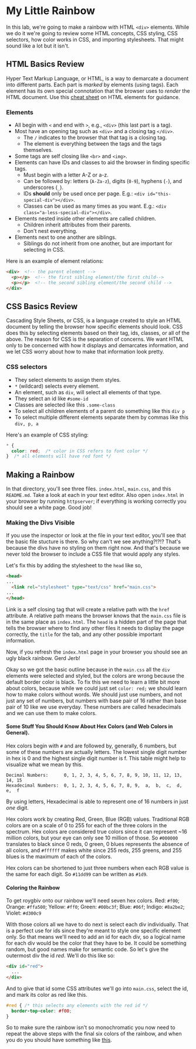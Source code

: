 # My Little Rainbow

In this lab, we're going to make a rainbow with HTML `<div>` elements. While
we do it we're going to review some HTML concepts, CSS styling, CSS selectors,
how color works in CSS, and importing stylesheets.  That might sound like a lot
but it isn't.

## HTML Basics Review

 Hyper Text Markup Language, or HTML, is a way to demarcate a document into
different parts. Each part is _marked_ by elements (using tags). Each element
has its own special connotation that the browser uses to _render_ the HTML
document. Use this [cheat
sheet](http://www.cril.univ-artois.fr/~lecoutre/teaching/web/sheets/HTML.pdf)
on HTML elements for guidance.

### Elements

- All begin with `<` and end with `>`, e.g., `<div>` (this last part is a tag).
- Most have an opening tag such as `<div>` and a closing tag `</div>`.
  + The `/` indicates to the browser that that tag is a closing tag.
  + The element is everything between the tags and the tags themselves.
- Some tags are self closing like `<br>` and `<img>`.
- Elements can have IDs and classes to aid the browser in finding specific tags.
  + Must begin with a letter A-Z or a-z.
  + Can be followed by: letters (`A-Za-z`), digits (`0-9`), hyphens (`-`), and underscores (`_`).
  + IDs **should** only be used once per page. E.g.: `<div id="this-special-div"></div>`.
  + Classes can be used as many times as you want. E.g.: `<div class="a-less-special-div"></div>`.
- Elements nested inside other elements are called children.
  + Children inherit attributes from their parents.
  + Don't nest everything.
- Elements next to one another are siblings.
  + Siblings do not inherit from one another, but are important for selecting in CSS.

Here is an example of element relations:

```html
<div>  <!-- the parent element -->
  <p></p>  <!-- the first sibling element/the first child-->
  <p></p>  <!-- the second sibling element/the second child -->
</div>
```

## CSS Basics Review

Cascading Style Sheets, or CSS, is a language created to style an HTML document
by telling the browser how specific elements should look. CSS does this by
selecting elements based on their tag, ids, classes, or all of the above. The
reason for CSS is the separation of concerns. We want HTML only to be concerned
with how it displays and demarcates information, and we let CSS worry about how
to make that information look pretty.

### CSS selectors

  - They select elements to assign them styles.
  - `*` (wildcard) selects every element.
  - An element, such as `div`, will select all elements of that type.
  - They select an id like `#some-id`
  - Classes are selected like this `.some-class`
  - To select all children elements of a parent do something like this `div p`
  - To select multiple different elements separate them by commas like this `div, p, a`

Here's an example of CSS styling:

```css
* {
  color: red;  /* color in CSS refers to font color */
}  /* all elements will have red font */
```

## Making a Rainbow

In that directory, you'll see three files. `index.html`, `main.css`, and this
`README.md`.  Take a look at each in your text editor. Also open `index.html` in
your browser by running `httpserver`; if everything is working correctly you
should see a white page. Good job!

### Making the Divs Visible

 If you use the inspector or look at the file in your text editor, you'll see
that the basic file stucture is there.  So why can't we see anything?!?!?
That's because the divs have no styling on them right now.  And that's because
we never told the browser to include a CSS file that would apply any styles.

Let's fix this by adding the stylesheet to the `head` like so,

```html
<head>
...
  <link rel="stylesheet" type="text/css" href="main.css">
...
</head>
```

Link is a self closing tag that will create a relative path with the `href`
attribute.  A relative path means the browser knows that the `main.css` file is
in the same place as `index.html`.  The `head` is a hidden part of the page
that tells the browser where to find any other files it needs to display the
page correctly, the `title` for the tab, and any other possible important
information.

Now, if you refresh the `index.html` page in your browser you should see an ugly
black rainbow.  Gerd Jerb!

Okay so we got the basic outline because in the `main.css` all the `div`
elements were selected and styled, but the colors are wrong because the default
border color is black.  To fix this we need to learn a little bit more about
colors, because while we could just set `color: red;` we should learn how to
make colors without words.  We should just use numbers, and not just any set of
numbers, but numbers with base pair of 16 rather than base pair of 10 like we
use everyday.  These numbers are called hexadecimals and we can use them to make
colors.

#### Some Stuff You Should Know About Hex Colors (and Web Colors in General).

Hex colors begin with `#` and are followed by, generally, 6 numbers, but some
of these numbers are actually letters.  The lowest single digit number in hex
is 0 and the highest single digit number is f.  This table might help to
visualize what we mean by this.

```
Decimal Numbers:      0, 1, 2, 3, 4, 5, 6, 7, 8, 9, 10, 11, 12, 13, 14, 15
Hexadecimal Numbers:  0, 1, 2, 3, 4, 5, 6, 7, 8, 9,  a,  b,  c,  d,  e,  f
```

By using letters, Hexadecimal is able to represent one of 16 numbers in just _one_ digit.

Hex colors work by creating Red, Green, Blue (RGB) values.  Traditional RGB
colors are on a scale of 0 to 255 for each of the three colors in the spectrum.
Hex colors are considered true colors since it can represent ~16 million colors,
but your eye can only see 10 million of those.  So `#000000` translates to black
since 0 reds, 0 green, 0 blues represents the absence of all colors, and
`#ffffff` makes white since 255 reds, 255 greens, and 255 blues is the maximum
of each of the colors.   

Hex colors can be shortened to just three numbers when each RGB value is the
same for each digit. So `#11dd99` can be written as `#1d9`.

#### Coloring the Rainbow

To get roygbiv onto our rainbow we'll need seven hex colors. Red: `#f00`;
Orange: `#ffa500`; Yellow: `#ff0`; Green: `#00bc3f`; Blue: `#06f`; Indigo:
`#8a2be2`; Violet: `#d300c9`

With those colors all we have to do next is select each div individually.  That
is a perfect use for ids since they're meant to style one specific element only.
So that means we'll need to add an id for each div, so a logical name for each
div would be the color that they have to be.  It could be something random, but
good names make for semantic code. So let's give the outermost div the id _red_.
We'll do this like so:

```html
<div id="red">
  ...
</div>
```

And to give that id some CSS attributes we'll go into `main.css`, select the id,
and mark its color as red like this.

```css
#red { /* this selects any elements with the red id */
  border-top-color: #f00;
}
```

So to make sure the rainbow isn't so monochromatic you now need to repeat the
above steps with the final six colors of the rainbow, and when you do you should
have something like
[this](http://i0.kym-cdn.com/photos/images/original/000/118/087/2468904593_6a7c692ab6.jpg).
